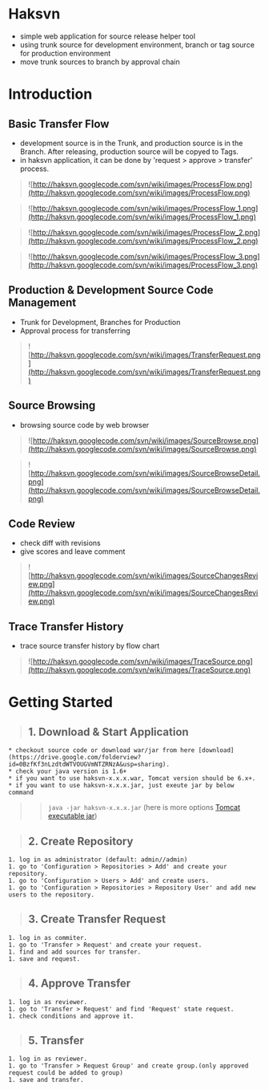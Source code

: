 
# Haksvn #
  * simple web application for source release helper tool
  * using trunk source for development environment, branch or tag source for production environment
  * move trunk sources to branch by approval chain



# Introduction #
## Basic Transfer Flow ##
  * development source is in the Trunk, and production source is in the Branch. After releasing, production source will be copyed to Tags.
  * in haksvn application, it can be done by 'request > approve > transfer' process.

> ![http://haksvn.googlecode.com/svn/wiki/images/ProcessFlow.png](http://haksvn.googlecode.com/svn/wiki/images/ProcessFlow.png)

> ![http://haksvn.googlecode.com/svn/wiki/images/ProcessFlow_1.png](http://haksvn.googlecode.com/svn/wiki/images/ProcessFlow_1.png)

> ![http://haksvn.googlecode.com/svn/wiki/images/ProcessFlow_2.png](http://haksvn.googlecode.com/svn/wiki/images/ProcessFlow_2.png)

> ![http://haksvn.googlecode.com/svn/wiki/images/ProcessFlow_3.png](http://haksvn.googlecode.com/svn/wiki/images/ProcessFlow_3.png)


## Production & Development Source Code Management ##
  * Trunk for Development, Branches for Production
  * Approval process for transferring

> ![http://haksvn.googlecode.com/svn/wiki/images/TransferRequest.png](http://haksvn.googlecode.com/svn/wiki/images/TransferRequest.png)


## Source Browsing ##
  * browsing source code by web browser

> ![http://haksvn.googlecode.com/svn/wiki/images/SourceBrowse.png](http://haksvn.googlecode.com/svn/wiki/images/SourceBrowse.png)

> ![http://haksvn.googlecode.com/svn/wiki/images/SourceBrowseDetail.png](http://haksvn.googlecode.com/svn/wiki/images/SourceBrowseDetail.png)

## Code Review ##
  * check diff with revisions
  * give scores and leave comment

> ![http://haksvn.googlecode.com/svn/wiki/images/SourceChangesReview.png](http://haksvn.googlecode.com/svn/wiki/images/SourceChangesReview.png)

## Trace Transfer History ##
  * trace source transfer history by flow chart

> ![http://haksvn.googlecode.com/svn/wiki/images/TraceSource.png](http://haksvn.googlecode.com/svn/wiki/images/TraceSource.png)


# Getting Started #
> ## 1. Download & Start Application ##
    * checkout source code or download war/jar from here [download](https://drive.google.com/folderview?id=0BzfKf3nLzdtdWTVOUGVmNTZRNzA&usp=sharing).
    * check your java version is 1.6+
    * if you want to use haksvn-x.x.x.war, Tomcat version should be 6.x+.
    * if you want to use haksvn-x.x.x.jar, just exeute jar by below command
> > `java -jar haksvn-x.x.x.jar` (here is more options [Tomcat executable jar](http://tomcat.apache.org/maven-plugin-trunk/executable-war-jar.html))


> ## 2. Create Repository ##
    1. log in as administrator (default: admin//admin)
    1. go to 'Configuration > Repositories > Add' and create your repository.
    1. go to 'Configuration > Users > Add' and create users.
    1. go to 'Configuration > Repositories > Repository User' and add new users to the repository.

> ## 3. Create Transfer Request ##
    1. log in as commiter.
    1. go to 'Transfer > Request' and create your request.
    1. find and add sources for transfer.
    1. save and request.

> ## 4. Approve Transfer ##
    1. log in as reviewer.
    1. go to 'Transfer > Request' and find 'Request' state request.
    1. check conditions and approve it.

> ## 5. Transfer ##
    1. log in as reviewer.
    1. go to 'Transfer > Request Group' and create group.(only approved request could be added to group)
    1. save and transfer.

